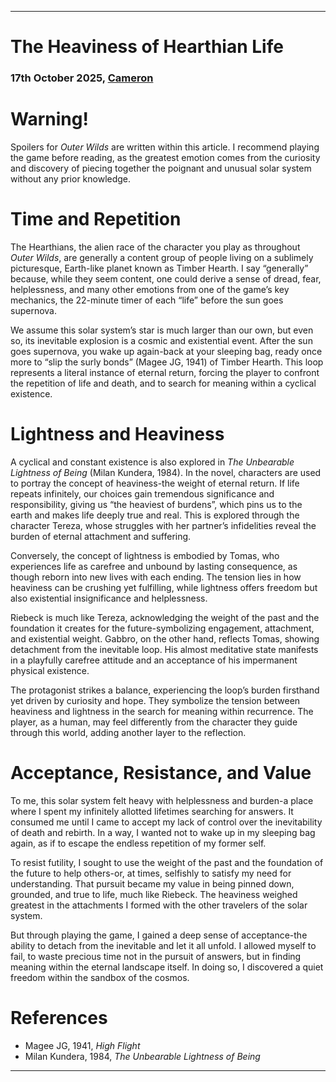 ***

**The Heaviness of Hearthian Life**  
==============================================================  

### 17th October 2025, [Cameron](https://camhdeveloper.netlify.app/)  

# Warning!  
Spoilers for *Outer Wilds* are written within this article. I recommend playing the game before reading, as the greatest emotion comes from the curiosity and discovery of piecing together the poignant and unusual solar system without any prior knowledge.  

# Time and Repetition  
The Hearthians, the alien race of the character you play as throughout *Outer Wilds*, are generally a content group of people living on a sublimely picturesque, Earth-like planet known as Timber Hearth. I say “generally” because, while they seem content, one could derive a sense of dread, fear, helplessness, and many other emotions from one of the game’s key mechanics, the 22-minute timer of each “life” before the sun goes supernova.  

We assume this solar system’s star is much larger than our own, but even so, its inevitable explosion is a cosmic and existential event. After the sun goes supernova, you wake up again-back at your sleeping bag, ready once more to “slip the surly bonds” (Magee JG, 1941) of Timber Hearth. This loop represents a literal instance of eternal return, forcing the player to confront the repetition of life and death, and to search for meaning within a cyclical existence.  

# Lightness and Heaviness  
A cyclical and constant existence is also explored in *The Unbearable Lightness of Being* (Milan Kundera, 1984). In the novel, characters are used to portray the concept of heaviness-the weight of eternal return. If life repeats infinitely, our choices gain tremendous significance and responsibility, giving us “the heaviest of burdens”, which pins us to the earth and makes life deeply true and real. This is explored through the character Tereza, whose struggles with her partner’s infidelities reveal the burden of eternal attachment and suffering.  

Conversely, the concept of lightness is embodied by Tomas, who experiences life as carefree and unbound by lasting consequence, as though reborn into new lives with each ending. The tension lies in how heaviness can be crushing yet fulfilling, while lightness offers freedom but also existential insignificance and helplessness.  

Riebeck is much like Tereza, acknowledging the weight of the past and the foundation it creates for the future-symbolizing engagement, attachment, and existential weight. Gabbro, on the other hand, reflects Tomas, showing detachment from the inevitable loop. His almost meditative state manifests in a playfully carefree attitude and an acceptance of his impermanent physical existence.  

The protagonist strikes a balance, experiencing the loop’s burden firsthand yet driven by curiosity and hope. They symbolize the tension between heaviness and lightness in the search for meaning within recurrence. The player, as a human, may feel differently from the character they guide through this world, adding another layer to the reflection.  

# Acceptance, Resistance, and Value  
To me, this solar system felt heavy with helplessness and burden-a place where I spent my infinitely allotted lifetimes searching for answers. It consumed me until I came to accept my lack of control over the inevitability of death and rebirth. In a way, I wanted not to wake up in my sleeping bag again, as if to escape the endless repetition of my former self.  

To resist futility, I sought to use the weight of the past and the foundation of the future to help others-or, at times, selfishly to satisfy my need for understanding. That pursuit became my value in being pinned down, grounded, and true to life, much like Riebeck. The heaviness weighed greatest in the attachments I formed with the other travelers of the solar system.  

But through playing the game, I gained a deep sense of acceptance-the ability to detach from the inevitable and let it all unfold. I allowed myself to fail, to waste precious time not in the pursuit of answers, but in finding meaning within the eternal landscape itself. In doing so, I discovered a quiet freedom within the sandbox of the cosmos.  

# References  
+ Magee JG, 1941, *High Flight*  
+ Milan Kundera, 1984, *The Unbearable Lightness of Being*  

***

